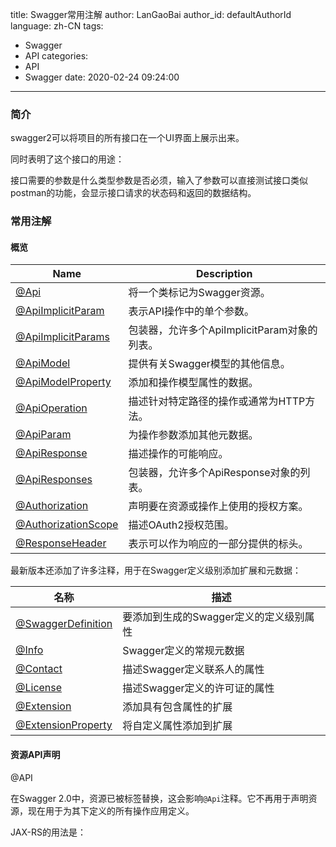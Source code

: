 title: Swagger常用注解
author: LanGaoBai
author_id: defaultAuthorId
language: zh-CN
tags:
  - Swagger
  - API
categories:
  - API
  - Swagger
date: 2020-02-24 09:24:00

---

### 简介

swagger2可以将项目的所有接口在一个UI界面上展示出来。

同时表明了这个接口的用途：

接口需要的参数是什么类型参数是否必须，输入了参数可以直接测试接口类似postman的功能，会显示接口请求的状态码和返回的数据结构。

### 常用注解

#### 概览

| Name                                                         | Description                                  |
| ------------------------------------------------------------ | -------------------------------------------- |
| [@Api](https://github.com/swagger-api/swagger-core/wiki/Annotations#api) | 将一个类标记为Swagger资源。                  |
| [@ApiImplicitParam](https://github.com/swagger-api/swagger-core/wiki/Annotations#apiimplicitparam-apiimplicitparams) | 表示API操作中的单个参数。                    |
| [@ApiImplicitParams](https://github.com/swagger-api/swagger-core/wiki/Annotations#apiimplicitparam-apiimplicitparams) | 包装器，允许多个ApiImplicitParam对象的列表。 |
| [@ApiModel](https://github.com/swagger-api/swagger-core/wiki/Annotations#apimodel) | 提供有关Swagger模型的其他信息。              |
| [@ApiModelProperty](https://github.com/swagger-api/swagger-core/wiki/Annotations#apimodelproperty) | 添加和操作模型属性的数据。                   |
| [@ApiOperation](https://github.com/swagger-api/swagger-core/wiki/Annotations#apioperation) | 描述针对特定路径的操作或通常为HTTP方法。     |
| [@ApiParam](https://github.com/swagger-api/swagger-core/wiki/Annotations#apiparam) | 为操作参数添加其他元数据。                   |
| [@ApiResponse](https://github.com/swagger-api/swagger-core/wiki/Annotations#apiresponses-apiresponse) | 描述操作的可能响应。                         |
| [@ApiResponses](https://github.com/swagger-api/swagger-core/wiki/Annotations#apiresponses-apiresponse) | 包装器，允许多个ApiResponse对象的列表。      |
| [@Authorization](https://github.com/swagger-api/swagger-core/wiki/Annotations#authorization-authorizationscope) | 声明要在资源或操作上使用的授权方案。         |
| [@AuthorizationScope](https://github.com/swagger-api/swagger-core/wiki/Annotations#authorization-authorizationscope) | 描述OAuth2授权范围。                         |
| [@ResponseHeader](https://github.com/swagger-api/swagger-core/wiki/Annotations-1.5.X#responseHeader) | 表示可以作为响应的一部分提供的标头。         |

最新版本还添加了许多注释，用于在Swagger定义级别添加扩展和元数据：

| 名称                                                         | 描述                                    |
| ------------------------------------------------------------ | --------------------------------------- |
| [@SwaggerDefinition](https://github.com/swagger-api/swagger-core/wiki/Annotations-1.5.X#swaggerdefinition) | 要添加到生成的Swagger定义的定义级别属性 |
| [@Info](https://github.com/swagger-api/swagger-core/wiki/Annotations-1.5.X#info) | Swagger定义的常规元数据                 |
| [@Contact](https://github.com/swagger-api/swagger-core/wiki/Annotations-1.5.X#contact) | 描述Swagger定义联系人的属性             |
| [@License](https://github.com/swagger-api/swagger-core/wiki/Annotations-1.5.X#license) | 描述Swagger定义的许可证的属性           |
| [@Extension](https://github.com/swagger-api/swagger-core/wiki/Annotations-1.5.X#extension) | 添加具有包含属性的扩展                  |
| [@ExtensionProperty](https://github.com/swagger-api/swagger-core/wiki/Annotations-1.5.X#extensionproperty) | 将自定义属性添加到扩展                  |



#### 资源API声明

@API

在Swagger 2.0中，资源已被标签替换，这会影响`@Api`注释。它不再用于声明资源，现在用于为其下定义的所有操作应用定义。

JAX-RS的用法是：

```java

```

